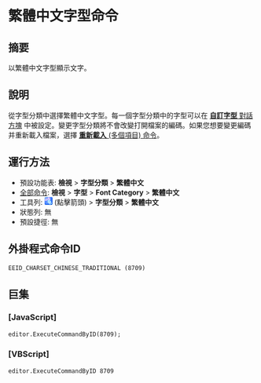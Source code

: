 # 繁體中文字型命令

## 摘要

以繁體中文字型顯示文字。

## 說明

從字型分類中選擇繁體中文字型。每一個字型分類中的字型可以在 [**自訂字型** 對話方塊](../../dlg/properties/font/index) 中被設定。變更字型分類將不會改變打開檔案的編碼。如果您想要變更編碼并重新載入檔案，選擇 [**重新載入** (多個項目) 命令](../file/file_reload_defined)。

## 運行方法

- 預設功能表: **檢視** \> **字型分類** \> **繁體中文**
- [全部命令](../tools/all_commands): **檢視** \> **字型** \> **Font Category**
\> **繁體中文**
- 工具列: ![](../../images/fontpopup.png)
(點擊箭頭) \> **字型分類** \> **繁體中文**
- 狀態列: 無
- 預設捷徑: 無

## 外掛程式命令ID

```
EEID_CHARSET_CHINESE_TRADITIONAL (8709)
```

## 巨集

### \[JavaScript\]

```
editor.ExecuteCommandByID(8709);
```

### \[VBScript\]

```
editor.ExecuteCommandByID 8709
```
